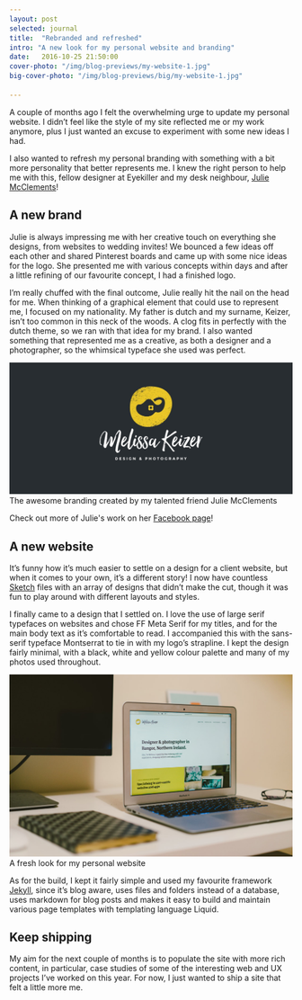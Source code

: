 ```yaml
---
layout: post
selected: journal
title:  "Rebranded and refreshed"
intro: "A new look for my personal website and branding"
date:   2016-10-25 21:50:00
cover-photo: "/img/blog-previews/my-website-1.jpg"
big-cover-photo: "/img/blog-previews/big/my-website-1.jpg"

---
```



A couple of months ago I felt the overwhelming urge to update my personal website. I didn’t feel like the style of my site reflected me or my work anymore, plus I just wanted an excuse to experiment with some new ideas I had.

I also wanted to refresh my personal branding with something with a bit more personality that better represents me. I knew the right person to help me with this, fellow designer at Eyekiller and my desk neighbour, [Julie McClements](https://twitter.com/juleco)!

## A new brand

Julie is always impressing me with her creative touch on everything she designs, from websites to wedding invites! We bounced a few ideas off each other and shared Pinterest boards and came up with some nice ideas for the logo. She presented me with various concepts within days and after a little refining of our favourite concept, I had a finished logo.

I’m really chuffed with the final outcome, Julie really hit the nail on the head for me. When thinking of a graphical element that could use to represent me, I focused on my nationality. My father is dutch and my surname, Keizer, isn’t too common in this neck of the woods. A clog fits in perfectly with the dutch theme, so we ran with that idea for my brand. I also wanted something that represented me as a creative, as both a designer and a photographer, so the whimsical typeface she used was perfect.


<div class="article__image article__image--with-caption" >
  <img src="/img/blog/melissa-keizer-branding-2.jpg" alt="My new branding" />
  <span class="caption">The awesome branding created by my talented friend Julie McClements</span>
</div>


Check out more of Julie's work on her [Facebook page](https://www.facebook.com/julecodesign/)!

## A new website

It’s funny how it’s much easier to settle on a design for a client website, but when it comes to your own, it’s a different story! I now have countless [Sketch](https://www.sketchapp.com/) files with an array of designs that didn’t make the cut, though it was fun to play around with different layouts and styles.

I finally came to a design that I settled on. I love the use of large serif typefaces on websites and chose FF Meta Serif for my titles, and for the main body text as it’s comfortable to read. I accompanied this with the sans-serif typeface Montserrat to tie in with my logo’s strapline. I kept the design fairly minimal, with a black, white and yellow colour palette and many of my photos used throughout.

<div class="article__image article__image--with-caption" >
  <img src="/img/blog/my-website-2.jpg" alt="My new website" />
  <span class="caption">A fresh look for my personal website</span>
</div>

As for the build, I kept it fairly simple and used my favourite framework [Jekyll](http://jekyllrb.com/), since it’s blog aware, uses files and folders instead of a database, uses markdown for blog posts and makes it easy to build and maintain various page templates with templating language Liquid.

## Keep shipping

My aim for the next couple of months is to populate the site with more rich content, in particular, case studies of some of the interesting web and UX projects I’ve worked on this year. For now, I just wanted to ship a site that felt a little more me.




